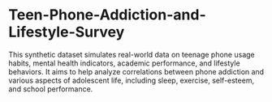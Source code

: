 # Teen-Phone-Addiction-and-Lifestyle-Survey
This synthetic dataset simulates real-world data on teenage phone usage habits, mental health indicators, academic performance, and lifestyle behaviors. It aims to help analyze correlations between phone addiction and various aspects of adolescent life, including sleep, exercise, self-esteem, and school performance.
